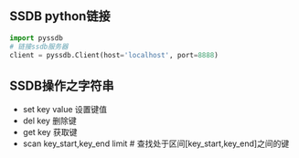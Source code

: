 ## SSDB python链接
```python
import pyssdb
# 链接ssdb服务器
client = pyssdb.Client(host='localhost', port=8888)
```

## SSDB操作之字符串
- set key value 设置键值
- del key  删除键
- get key 获取键
- scan key_start,key_end limit # 查找处于区间[key_start,key_end]之间的键